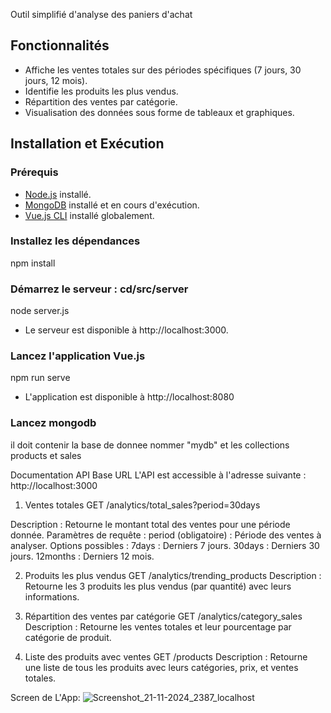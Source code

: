Outil simplifié d'analyse des paniers d'achat

## Fonctionnalités
- Affiche les ventes totales sur des périodes spécifiques (7 jours, 30 jours, 12 mois).
- Identifie les produits les plus vendus.
- Répartition des ventes par catégorie.
- Visualisation des données sous forme de tableaux et graphiques.

## Installation et Exécution

### Prérequis
- [Node.js](https://nodejs.org/) installé.
- [MongoDB](https://www.mongodb.com/) installé et en cours d'exécution.
- [Vue.js CLI](https://cli.vuejs.org/) installé globalement.



### Installez les dépendances
npm install


### Démarrez le serveur : cd/src/server
node server.js

- Le serveur est disponible à http://localhost:3000.


### Lancez l'application Vue.js 
npm run serve

- L'application est disponible à http://localhost:8080


### Lancez mongodb 
il doit contenir la base de donnee nommer "mydb" et les collections products et sales


Documentation API
Base URL
L'API est accessible à l'adresse suivante :
http://localhost:3000

1. Ventes totales
GET /analytics/total_sales?period=30days

Description : Retourne le montant total des ventes pour une période donnée.
Paramètres de requête :
period (obligatoire) : Période des ventes à analyser. Options possibles :
7days : Derniers 7 jours.
30days : Derniers 30 jours.
12months : Derniers 12 mois.

2. Produits les plus vendus
GET /analytics/trending_products
Description : Retourne les 3 produits les plus vendus (par quantité) avec leurs informations.

3. Répartition des ventes par catégorie
GET /analytics/category_sales
Description : Retourne les ventes totales et leur pourcentage par catégorie de produit.

4. Liste des produits avec ventes
GET /products
Description : Retourne une liste de tous les produits avec leurs catégories, prix, et ventes totales.




Screen de L'App:
![Screenshot_21-11-2024_2387_localhost](https://github.com/user-attachments/assets/45110c21-789a-4eda-97a2-67e2b7c2f9a2)




